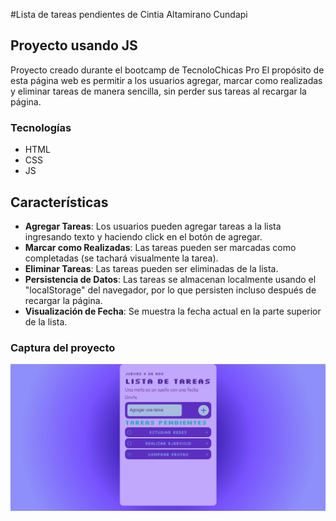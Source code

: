 #Lista de tareas pendientes de Cintia Altamirano Cundapi
## Proyecto usando JS

Proyecto creado durante el bootcamp de TecnoloChicas Pro
El propósito de esta página web es permitir a los usuarios agregar, marcar como realizadas y eliminar tareas de manera sencilla, sin perder sus tareas al recargar la página.



### Tecnologías

* HTML
* CSS
* JS

## Características

- **Agregar Tareas**: Los usuarios pueden agregar tareas a la lista ingresando texto y haciendo click en el botón de agregar.
- **Marcar como Realizadas**: Las tareas pueden ser marcadas como completadas (se tachará visualmente la tarea).
- **Eliminar Tareas**: Las tareas pueden ser eliminadas de la lista.
- **Persistencia de Datos**: Las tareas se almacenan localmente usando el "localStorage" del navegador, por lo que persisten incluso después de recargar la página.
- **Visualización de Fecha**: Se muestra la fecha actual en la parte superior de la lista.



### Captura del proyecto
![Captura del proyecto](/assets/capturaLista.jpg)